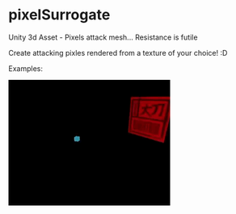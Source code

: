 # pixelSurrogate
Unity 3d Asset - Pixels attack mesh... Resistance is futile

Create attacking pixles rendered from a texture of your choice! :D

Examples:

![anim1](https://github.com/eagleEggs/pixelSurrogate/blob/master/screenShots/pixelSurrogate_gif1.gif?raw=true)<br><br>
